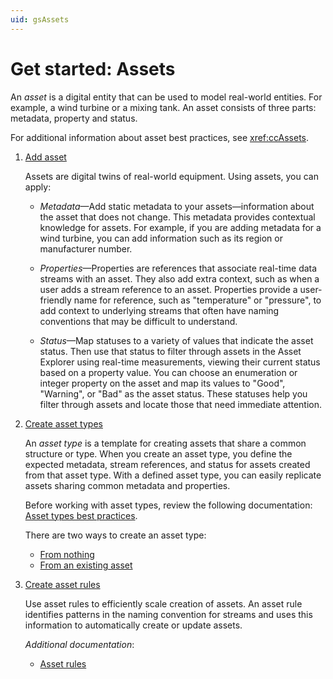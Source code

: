 ```yaml
---
uid: gsAssets
---
```


# Get started: Assets

An *asset* is a digital entity that can be used to model real-world entities. For example, a wind turbine or a mixing tank. An asset consists of three parts: metadata, property and status.

For additional information about asset best practices, see <xref:ccAssets>.

1. [Add asset](xref:CreateConfigureAsset)

    Assets are digital twins of real-world equipment. Using assets, you can apply:

    - *Metadata*—Add static metadata to your assets—information about the asset that does not change. This metadata provides contextual knowledge for assets. For example, if you are adding metadata for a wind turbine, you can add information such as its region or manufacturer number.

    - *Properties*—Properties are references that associate real-time data streams with an asset. They also add extra context, such as when a user adds a stream reference to an asset. Properties provide a user-friendly name for reference, such as "temperature" or "pressure", to add context to underlying streams that often have naming conventions that may be difficult to understand.

    - *Status*—Map statuses to a variety of values that indicate the asset status. Then use that status to filter through assets in the Asset Explorer using real-time measurements, viewing their current status based on a property value. You can choose an enumeration or integer property on the asset and map its values to "Good", "Warning", or "Bad" as the asset status. These statuses help you filter through assets and locate those that need immediate attention.

1. [Create asset types](xref:AssetTypes)

    An *asset type* is a template for creating assets that share a common structure or type. When you create an asset type, you define the expected metadata, stream references, and status for assets created from that asset type. With a defined asset type, you can easily replicate assets sharing common metadata and properties.

    Before working with asset types, review the following documentation: [Asset types best practices](xref:AssetTypes#asset-types-best-pratices).

    There are two ways to create an asset type:

   - [From nothing](xref:CreateAssetTypeWithEditor)
   - [From an existing asset](xref:ConvertAssetToAssetType)

1. [Create asset rules](xref:CreateAssetRules)

     Use asset rules to efficiently scale creation of assets. An asset rule identifies patterns in the naming convention for streams and uses this information to automatically create or update assets.

    *Additional documentation*:

   - [Asset rules](xref:AssetRulesCC)
